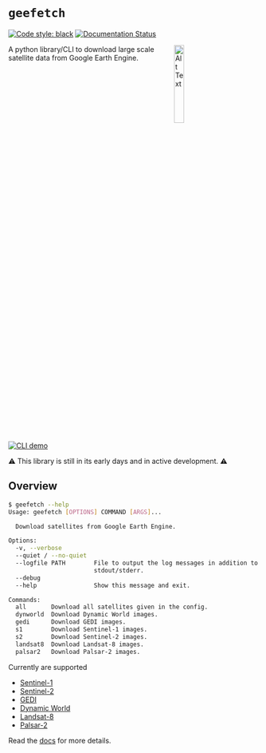 # `geefetch`

[![Code style: black](https://img.shields.io/badge/code%20style-black-000000.svg)](https://github.com/psf/black)
[![Documentation Status](https://readthedocs.org/projects/geefetch/badge/?version=latest)](https://geefetch.readthedocs.io/en/latest/?badge=latest)

<img src="assets/logo.png" alt="Alt Text" style="width:20%; height:auto; margin-right: 70px" align="right">
A python library/CLI to download large scale satellite data from Google Earth Engine.
<br clear="right"/>

[![CLI demo](https://asciinema.org)](https://asciinema.org/a/1xT8v4UGXCNOPbKjluYun9Vu4)

⚠️ This library is still in its early days and in active development. ⚠️

## Overview

```bash
$ geefetch --help
Usage: geefetch [OPTIONS] COMMAND [ARGS]...

  Download satellites from Google Earth Engine.

Options:
  -v, --verbose
  --quiet / --no-quiet
  --logfile PATH        File to output the log messages in addition to
                        stdout/stderr.
  --debug
  --help                Show this message and exit.

Commands:
  all       Download all satellites given in the config.
  dynworld  Download Dynamic World images.
  gedi      Download GEDI images.
  s1        Download Sentinel-1 images.
  s2        Download Sentinel-2 images.
  landsat8  Download Landsat-8 images.
  palsar2   Download Palsar-2 images.
```

Currently are supported

- [Sentinel-1](https://developers.google.com/earth-engine/datasets/catalog/COPERNICUS_S1_GRD)
- [Sentinel-2](https://developers.google.com/earth-engine/datasets/catalog/sentinel-2)
- [GEDI](https://developers.google.com/earth-engine/datasets/catalog/LARSE_GEDI_GEDI02_A_002_MONTHLY)
- [Dynamic World](https://developers.google.com/earth-engine/datasets/catalog/GOOGLE_DYNAMICWORLD_V1)
- [Landsat-8](https://developers.google.com/earth-engine/datasets/catalog/LANDSAT_LC08_C02_T2_L2)
- [Palsar-2](https://developers.google.com/earth-engine/datasets/catalog/JAXA_ALOS_PALSAR_YEARLY_SAR_EPOCH)

Read the [docs](https://geefetch.readthedocs.io/en/latest/) for more details.
